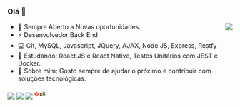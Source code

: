 ### Olá 👋

<img align="right" height="200" src="https://media.giphy.com/media/WtTnAfZn6aVJfBzlN3/giphy.gif"/>

- 🚀 Sempre Aberto a Novas oportunidades.
- ⚡ Desenvolvedor Back End
- 💻 Git, MySQL, Javascript, JQuery, AJAX, Node.JS, Express, Restfy
- 📘 Estudando: React.JS e React Native, Testes Unitários com JEST e Docker.
- 💬 Sobre mim: Gosto sempre de ajudar o próximo e contribuir com soluções tecnológicas.


<code><a href="https://www.digitalocean.com/" target="_blank"><img height="25" src="https://www.vectorlogo.zone/logos/digitalocean/digitalocean-ar21.svg"></a></code>
<code><a href="https://www.javascript.com/" target="_blank"><img height="25" src="https://www.vectorlogo.zone/logos/javascript/javascript-horizontal.svg"></a></code>
<code><a href="https://nodejs.org/en/" target="_blank"><img height="25" src="https://www.vectorlogo.zone/logos/nodejs/nodejs-ar21.svg"></a></code>
<code><img height="25" src="https://raw.githubusercontent.com/github/explore/80688e429a7d4ef2fca1e82350fe8e3517d3494d/topics/git/git.png"></code>
